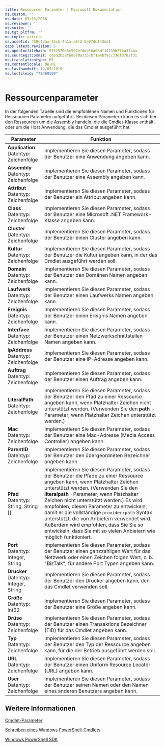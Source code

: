 ```yaml
---
title: Ressourcen Parameter | Microsoft-Dokumentation
ms.custom: ''
ms.date: 09/13/2016
ms.reviewer: ''
ms.suite: ''
ms.tgt_pltfrm: ''
ms.topic: article
ms.assetid: 460c43aa-f5c5-4a1a-a6f2-5e07db143de1
caps.latest.revision: 5
ms.openlocfilehash: 9752570e5c997ef4da56a08df14f39b77ba37a4a
ms.sourcegitcommit: debd2b38fb8070a7357bf1a4bf9cc736f3702f31
ms.translationtype: MT
ms.contentlocale: de-DE
ms.lasthandoff: 12/05/2019
ms.locfileid: "72369509"
---
```

# <a name="resource-parameters"></a>Ressourcenparameter

In der folgenden Tabelle sind die empfohlenen Namen und Funktionen für Ressourcen Parameter aufgeführt. Bei diesen Parametern kann es sich bei den Ressourcen um die Assembly handeln, die die Cmdlet-Klasse enthält, oder um die Host Anwendung, die das Cmdlet ausgeführt hat.

|Parameter|Funktion|
|---|---|
|**Application**<br>Datentyp: Zeichenfolge|Implementieren Sie diesen Parameter, sodass der Benutzer eine Anwendung angeben kann.|
|**Assembly**<br>Datentyp: Zeichenfolge|Implementieren Sie diesen Parameter, sodass der Benutzer eine Assembly angeben kann.|
|**Attribut**<br>Datentyp: Zeichenfolge|Implementieren Sie diesen Parameter, sodass der Benutzer ein Attribut angeben kann.|
|**Class**<br>Datentyp: Zeichenfolge|Implementieren Sie diesen Parameter, sodass der Benutzer eine Microsoft .NET Framework-Klasse angeben kann.|
|**Cluster**<br>Datentyp: Zeichenfolge|Implementieren Sie diesen Parameter, sodass der Benutzer einen Cluster angeben kann.|
|**Kultur**<br>Datentyp: Zeichenfolge|Implementieren Sie diesen Parameter, sodass der Benutzer die Kultur angeben kann, in der das Cmdlet ausgeführt werden soll.|
|**Domain**<br>Datentyp: Zeichenfolge|Implementieren Sie diesen Parameter, sodass der Benutzer den Domänen Namen angeben kann.|
|**Laufwerk**<br>Datentyp: Zeichenfolge|Implementieren Sie diesen Parameter, sodass der Benutzer einen Laufwerks Namen angeben kann.|
|**Ereignis**<br>Datentyp: Zeichenfolge|Implementieren Sie diesen Parameter, sodass der Benutzer einen Ereignis Namen angeben kann.|
|**Interface**<br>Datentyp: Zeichenfolge|Implementieren Sie diesen Parameter, sodass der Benutzer einen Netzwerkschnittstellen Namen angeben kann.|
|**IpAddress**<br>Datentyp: Zeichenfolge|Implementieren Sie diesen Parameter, sodass der Benutzer eine IP-Adresse angeben kann.|
|**Auftrag**<br>Datentyp: Zeichenfolge|Implementieren Sie diesen Parameter, sodass der Benutzer einen Auftrag angeben kann.|
|**LiteralPath**<br>Datentyp: Zeichenfolge|Implementieren Sie diesen Parameter, sodass der Benutzer den Pfad zu einer Ressource angeben kann, wenn Platzhalter Zeichen nicht unterstützt werden. (Verwenden Sie den **path** -Parameter, wenn Platzhalter Zeichen unterstützt werden.)|
|**Mac**<br>Datentyp: Zeichenfolge|Implementieren Sie diesen Parameter, sodass der Benutzer eine Mac-Adresse (Media Access Controller) angeben kann.|
|**ParentID**<br>Datentyp: Zeichenfolge|Implementieren Sie diesen Parameter, sodass der Benutzer den übergeordneten Bezeichner angeben kann.|
|**Pfad**<br>Datentyp: String, String []|Implementieren Sie diesen Parameter, sodass der Benutzer die Pfade zu einer Ressource angeben kann, wenn Platzhalter Zeichen unterstützt werden. (Verwenden Sie den **literalpath** -Parameter, wenn Platzhalter Zeichen nicht unterstützt werden.) Es wird empfohlen, diesen Parameter zu entwickeln, damit er die vollständige `provider:path` Syntax unterstützt, die von Anbietern verwendet wird. Außerdem wird empfohlen, dass Sie Sie so entwickeln, dass Sie mit so vielen Anbietern wie möglich funktioniert.|
|**Port**<br>Datentyp: Integer, String|Implementieren Sie diesen Parameter, sodass der Benutzer einen ganzzahligen Wert für das Netzwerk oder einen Zeichen folgen Wert, z. b. "BizTalk", für andere Port Typen angeben kann.|
|**Drucker**<br>Datentyp: Integer, String|Implementieren Sie diesen Parameter, sodass der Benutzer den Drucker angeben kann, den das Cmdlet verwenden soll.|
|**Größe**<br>Datentyp: Int32|Implementieren Sie diesen Parameter, sodass der Benutzer eine Größe angeben kann.|
|**Drüse**<br>Datentyp: Zeichenfolge|Implementieren Sie diesen Parameter, sodass der Benutzer einen Transaktions Bezeichner (TID) für das Cmdlet angeben kann.|
|**Typ**<br>Datentyp: Zeichenfolge|Implementieren Sie diesen Parameter, sodass der Benutzer den Typ der Ressource angeben kann, für die der Betrieb ausgeführt werden soll.|
|**URL**<br>Datentyp: Zeichenfolge|Implementieren Sie diesen Parameter, sodass der Benutzer einen Uniform Resource Locator (URL) angeben kann.|
|**User**<br>Datentyp: Zeichenfolge|Implementieren Sie diesen Parameter, sodass der Benutzer seinen Namen oder den Namen eines anderen Benutzers angeben kann.|

## <a name="see-also"></a>Weitere Informationen

[Cmdlet-Parameter](./cmdlet-parameters.md)

[Schreiben eines Windows PowerShell-Cmdlets](./writing-a-windows-powershell-cmdlet.md)

[Windows PowerShell SDK](../windows-powershell-reference.md)
